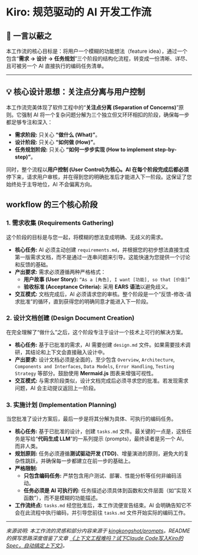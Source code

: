 # Kiro: 规范驱动的 AI 开发工作流

## 🎯 一言以蔽之

本工作流的核心目标是：将用户一个模糊的功能想法（feature idea），通过一个包含“**需求 -> 设计 -> 任务规划**”三个阶段的结构化流程，转变成一份清晰、详尽、且可被另一个 AI 直接执行的编码任务清单。

---

## 💡 核心设计思想：关注点分离与用户控制

本工作流完美体现了软件工程中的“**关注点分离 (Separation of Concerns)**”原则。它强制 AI 将一个复杂问题分解为三个独立但又环环相扣的阶段，确保每一步都足够专注和深入：

*   **需求阶段:** 只关心 **“做什么 (What)”**。
*   **设计阶段:** 只关心 **“如何做 (How)”**。
*   **任务规划阶段:** 只关心 **“如何一步步实现 (How to implement step-by-step)”**。

同时，整个流程以**用户控制 (User Control)**为核心。AI 在每个阶段完成后都**必须**停下来，请求用户审核，并在得到您的明确批准后才能进入下一阶段。这保证了您始终处于主导地位，AI 不会偏离方向。

##  workflow 的三个核心阶段

### 1. 需求收集 (Requirements Gathering)

这个阶段的目标是与您一起，将模糊的想法变成明确、无歧义的需求。

*   **核心任务:** AI 必须主动创建 `requirements.md`，并根据您的初步想法直接生成第一版需求文档，而不是通过一连串问题来引导。这能快速为您提供一个讨论和反馈的基础。
*   **产出要求:** 需求必须遵循两种严格格式：
    *   **用户故事 (User Story):** `“As a [角色], I want [功能], so that [价值]”`
    *   **验收标准 (Acceptance Criteria):** 采用 **EARS 语法**以避免歧义。
*   **交互模式:** 文档完成后，AI 必须请求您的审核。整个阶段是一个“反馈-修改-请求批准”的循环，直到获得您的明确同意才能进入下一阶段。

### 2. 设计文档创建 (Design Document Creation)

在完全理解了“做什么”之后，这个阶段专注于设计一个技术上可行的解决方案。

*   **核心任务:** 基于已批准的需求，AI 需要创建 `design.md` 文件。如果需要技术调研，其结论和上下文会直接融入设计中。
*   **产出要求:** 设计文档必须是全面的，至少包含 `Overview`, `Architecture`, `Components and Interfaces`, `Data Models`, `Error Handling`, `Testing Strategy` 等部分。鼓励使用 **Mermaid.js** 图表来增强可视性。
*   **交互模式:** 与需求阶段类似，设计文档完成后必须寻求您的批准。若发现需求问题，AI 会主动提议返回上一阶段。

### 3. 实施计划 (Implementation Planning)

当您批准了设计方案后，最后一步是将其分解为具体、可执行的编码任务。

*   **核心任务:** 基于已批准的设计，创建 `tasks.md` 文件。最关键的一点是，这些任务是写给“**代码生成 LLM**”的一系列提示 (prompts)，最终读者是另一个 AI，而非人类。
*   **规划原则:** 任务必须遵循**测试驱动开发 (TDD)**、增量演进的原则，避免大的复杂性跳跃，并确保每一步都建立在前一步的基础上。
*   **严格限制:**
    *   **只包含编码任务:** 严禁包含用户测试、部署、性能分析等任何非编码活动。
    *   **任务必须是 AI 可执行的:** 任务描述必须具体到函数和文件层面（如“实现 X 函数”），而不是模糊的功能描述。
*   **工作流终点:** `tasks.md` 经您批准后，本工作流便宣告结束。AI 会明确告知它不会在此流程中执行编码，并引导您前往 `tasks.md` 文件开始实际的编码工作。

---

*来源说明: 本工作流的灵感和部分内容来源于 [kingkongshot/prompts](https://github.com/kingkongshot/prompts)。README 的撰写思路深度借鉴了文章 [《上下文工程难吗？试下Claude Code写入Kiro的Spec，自动搞定上下文》](https://news.qq.com/rain/a/20250726A0001800)。*